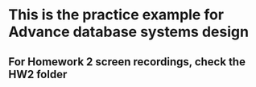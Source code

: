 # This is the practice example for Advance database systems design 
## For Homework 2 screen recordings, check the HW2 folder